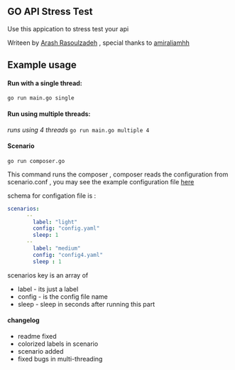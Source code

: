 ## GO API Stress Test
Use this appication to stress test your api

Writeen by [Arash Rasoulzadeh]("http://twitter.com/x3n0b1a") , special thanks to [amiraliamhh](https://github.com/amiraliamhh) 

## Example usage

#### Run with a single thread:
`go run main.go single`

#### Run using multiple threads:
*runs using 4 threads*
`go run main.go multiple 4`
#### Scenario 
`go run composer.go`

This command runs the composer , composer reads the configuration from scenario.conf , you may see the example configuration file [here](https://github.com/arashrasoulzadeh/GoStreestTest/blob/master/scenario.yaml)

schema for configation file is :

```yaml
scenarios:
      --
        label: "light"
        config: "config.yaml"
        sleep: 1
      --
        label: "medium"
        config: "config4.yaml"
        sleep : 1
```

scenarios key is an array of 
* label - its just a label
* config - is the config file name
* sleep - sleep in seconds after running this part
#### changelog
- readme fixed
- colorized labels in scenario
- scenario added
- fixed bugs in multi-threading


